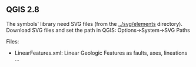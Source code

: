 ## QGIS 2.8

The symbols' library need SVG files (from the [../svg/elements](../svg/elements) directory).  Download SVG files and set the path in QGIS: Options->System->SVG Paths

Files:
 * LinearFeatures.xml: Linear Geologic Features as faults, axes, lineations ...
